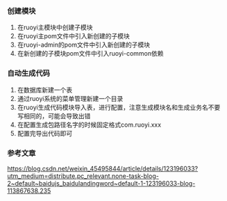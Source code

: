 ### 创建模块

1. 在ruoyi主模块中创建子模块
2. 在ruoyi主pom文件中引入新创建的子模块
3. 在ruoyi-admin的pom文件中引入新创建的子模块
4. 在新创建的子模块pom文件中引入ruoyi-common依赖

### 自动生成代码

1. 在数据库新建一个表
2. 通过ruoyi系统的菜单管理新建一个目录
3. 在ruoyi生成代码模块导入表，进行配置，注意生成模块名和生成业务名不要写相同的，可能会导致出错
4. 在配置生成包路径名字的时候固定格式com.ruoyi.xxx
5. 配置完导出代码即可

### 参考文章

https://blog.csdn.net/weixin_45495844/article/details/123196033?utm_medium=distribute.pc_relevant.none-task-blog-2~default~baidujs_baidulandingword~default-1-123196033-blog-113867638.235